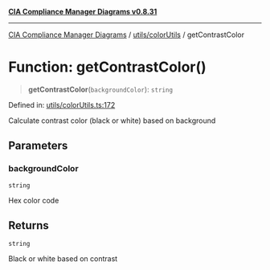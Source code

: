 [**CIA Compliance Manager Diagrams v0.8.31**](../../../README.md)

***

[CIA Compliance Manager Diagrams](../../../modules.md) / [utils/colorUtils](../README.md) / getContrastColor

# Function: getContrastColor()

> **getContrastColor**(`backgroundColor`): `string`

Defined in: [utils/colorUtils.ts:172](https://github.com/Hack23/cia-compliance-manager/blob/85c025371255f412469ec0119911b7cb143a6212/src/utils/colorUtils.ts#L172)

Calculate contrast color (black or white) based on background

## Parameters

### backgroundColor

`string`

Hex color code

## Returns

`string`

Black or white based on contrast
